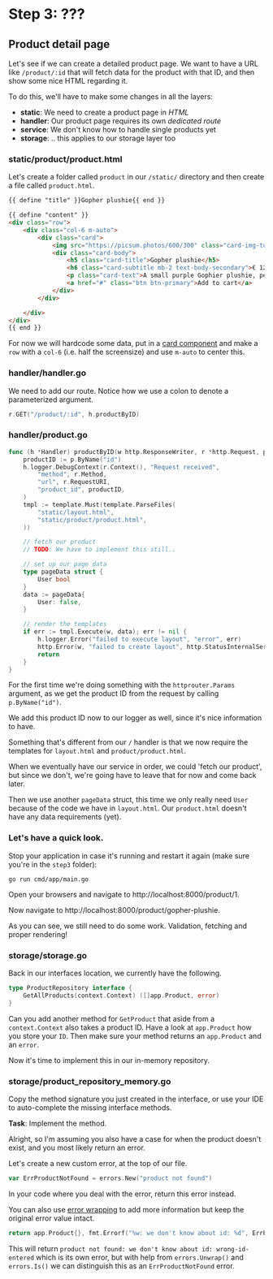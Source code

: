 # Step 3: ???

## Product detail page

Let's see if we can create a detailed product page.
We want to have a URL like `/product/:id` that will fetch data for the product with that ID,
and then show some nice HTML regarding it.

To do this, we'll have to make some changes in all the layers:
- __static__: We need to create a product page in _HTML_
- __handler__: Our product page requires its own _dedicated route_
- __service__: We don't know how to handle single products yet
- __storage__: .. this applies to our storage layer too

### static/product/product.html

Let's create a folder called `product` in our `/static/` directory and then create a file
called `product.html`.

```html
{{ define "title" }}Gopher plushie{{ end }}

{{ define "content" }}
<div class="row">
    <div class="col-6 m-auto">
        <div class="card">
            <img src="https://picsum.photos/600/300" class="card-img-top" alt="Product description">
            <div class="card-body">
                <h5 class="card-title">Gopher plushie</h5>
                <h6 class="card-subtitle mb-2 text-body-secondary">€ 12,99</h6>
                <p class="card-text">A small purple Gophier plushie, perfect for kids and adults alike.</p>
                <a href="#" class="btn btn-primary">Add to cart</a>
            </div>
        </div>

    </div>
</div>
{{ end }}
```

For now we will hardcode some data, put in a [card component](https://getbootstrap.com/docs/5.3/components/card/) 
and make a `row` with a `col-6` (i.e. half the screensize) and use `m-auto` to center this. 

### handler/handler.go

We need to add our route. Notice how we use a colon to denote a parameterized argument.

```go
r.GET("/product/:id", h.productByID)
```

### handler/product.go

```go
func (h *Handler) productByID(w http.ResponseWriter, r *http.Request, p httprouter.Params) {
	productID := p.ByName("id")
	h.logger.DebugContext(r.Context(), "Request received",
		"method", r.Method,
		"url", r.RequestURI,
		"product_id", productID,
	)
	tmpl := template.Must(template.ParseFiles(
		"static/layout.html",
		"static/product/product.html",
	))

	// fetch our product
	// TODO: We have to implement this still..

	// set up our page data
	type pageData struct {
		User bool
	}
	data := pageData{
		User: false,
	}

	// render the templates
	if err := tmpl.Execute(w, data); err != nil {
		h.logger.Error("failed to execute layout", "error", err)
		http.Error(w, "failed to create layout", http.StatusInternalServerError)
		return
	}
}
```

For the first time we're doing something with the `httprouter.Params` argument,
as we get the product ID from the request by calling `p.ByName("id")`.

We add this product ID now to our logger as well, since it's nice information to have.

Something that's different from our `/` handler is that we now require the templates
for `layout.html` and `product/product.html`.

When we eventually have our service in order, we could 'fetch our product', but since we don't,
we're going have to leave that for now and come back later.

Then we use another `pageData` struct, this time we only really need `User` because of the
code we have in `layout.html`. Our `product.html` doesn't have any data requirements (yet).

### Let's have a quick look.

Stop your application in case it's running and restart it again (make sure you're in the `step3` folder):

```shell
go run cmd/app/main.go
```

Open your browsers and navigate to http://localhost:8000/product/1.

Now navigate to http://localhost:8000/product/gopher-plushie. 

As you can see, we still need to do some work. Validation, fetching and proper rendering!

### storage/storage.go

Back in our interfaces location, we currently have the following.

```go
type ProductRepository interface {
    GetAllProducts(context.Context) ([]app.Product, error)
}
```

Can you add another method for `GetProduct` that aside from a `context.Context` also takes a product ID.
Have a look at `app.Product` how you store your `ID`. Then make sure your method returns an `app.Product` and an `error`.

Now it's time to implement this in our in-memory repository.

### storage/product_repository_memory.go

Copy the method signature you just created in the interface, or use your IDE to auto-complete the missing
interface methods.

__Task__: Implement the method.

Alright, so I'm assuming you also have a case for when the product doesn't exist, and you most likely return an error.

Let's create a new custom error, at the top of our file.

```go
var ErrProductNotFound = errors.New("product not found")
```

In your code where you deal with the error, return this error instead.

You can also use [error wrapping](https://rollbar.com/blog/golang-wrap-and-unwrap-error/) to add more information
but keep the original error value intact.

```go
return app.Product{}, fmt.Errorf("%w: we don't know about id: %d", ErrProductNotFound, id)
```

This will return `product not found: we don't know about id: wrong-id-entered` which is its own error,
but with help from `errors.Unwrap()` and `errors.Is()` we can distinguish this as an `ErrProductNotFound` error.